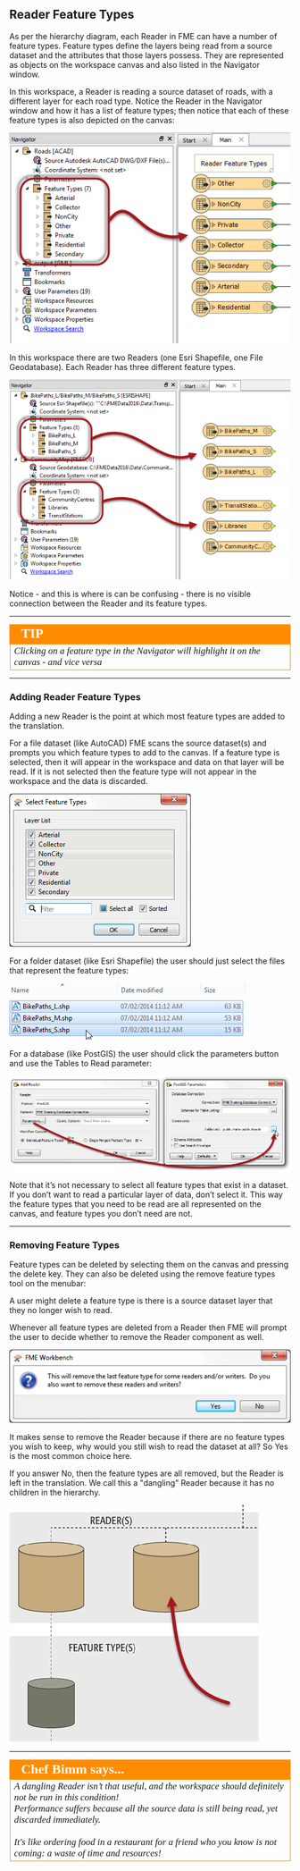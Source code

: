 ## Reader Feature Types ##

As per the hierarchy diagram, each Reader in FME can have a number of feature types. Feature types define the layers being read from a source dataset and the attributes that those layers possess. They are represented as objects on the workspace canvas and also listed in the Navigator window. 

In this workspace, a Reader is reading a source dataset of roads, with a different layer for each road type. Notice the Reader in the Navigator window and how it has a list of feature types; then notice that each of these feature types is also depicted on the canvas:

![](./Images/Img4.21.ReaderFeatureTypes.png)

In this workspace there are two Readers (one Esri Shapefile, one File Geodatabase). Each Reader has three different feature types.

![](./Images/Img4.22.ReaderFeatureTypes.png)

Notice - and this is where is can be confusing - there is no visible connection between the Reader and its feature types.

---

<!--Tip Section--> 

<table style="border-spacing: 0px">
<tr>
<td style="vertical-align:middle;background-color:darkorange;border: 2px solid darkorange">
<i class="fa fa-info-circle fa-lg fa-pull-left fa-fw" style="color:white;padding-right: 12px;vertical-align:text-top"></i>
<span style="color:white;font-size:x-large;font-weight: bold;font-family:serif">TIP</span>
</td>
</tr>

<tr>
<td style="border: 1px solid darkorange">
<span style="font-family:serif; font-style:italic; font-size:larger">
Clicking on a feature type in the Navigator will highlight it on the canvas - and vice versa
</span>
</td>
</tr>
</table>

---

### Adding Reader Feature Types ###
Adding a new Reader is the point at which most feature types are added to the translation.

For a file dataset (like AutoCAD) FME scans the source dataset(s) and prompts you which feature types to add to the canvas. If a feature type is selected, then it will appear in the workspace and data on that layer will be read. If it is not selected then the feature type will not appear in the workspace and the data is discarded.

![](./Images/Img4.23.ReaderFeatureTypeSelection.png)

For a folder dataset (like Esri Shapefile) the user should just select the files that represent the feature types:

![](./Images/Img4.24.ReaderFeatureTypeSelection.png)

For a database (like PostGIS) the user should click the parameters button and use the Tables to Read parameter:

![](./Images/Img4.25.ReaderFeatureTypeSelection.png)

Note that it’s not necessary to select all feature types that exist in a dataset. If you don’t want to read a particular layer of data, don’t select it. This way the feature types that you need to be read are all represented on the canvas, and feature types you don’t need are not.

---

### Removing Feature Types ###
Feature types can be deleted by selecting them on the canvas and pressing the delete key. They can also be deleted using the remove feature types tool on the menubar:

A user might delete a feature type is there is a source dataset layer that they no longer wish to read.

Whenever all feature types are deleted from a Reader then FME will prompt the user to decide whether to remove the Reader component as well.

![](./Images/Img4.26.ReaderFeatureTypeRemoveWriter.png)

It makes sense to remove the Reader because if there are no feature types you wish to keep, why would you still wish to read the dataset at all? So Yes is the most common choice here.

If you answer No, then the feature types are all removed, but the Reader is left in the translation. We call this a "dangling” Reader because it has no children in the hierarchy.

![](./Images/Img4.27.DanglingReaderDiagram.png)

---

<!--Person X Says Section-->

<table style="border-spacing: 0px">
<tr>
<td style="vertical-align:middle;background-color:darkorange;border: 2px solid darkorange">
<i class="fa fa-quote-left fa-lg fa-pull-left fa-fw" style="color:white;padding-right: 12px;vertical-align:text-top"></i>
<span style="color:white;font-size:x-large;font-weight: bold;font-family:serif">Chef Bimm says...</span>
</td>
</tr>

<tr>
<td style="border: 1px solid darkorange">
<span style="font-family:serif; font-style:italic; font-size:larger">
A dangling Reader isn’t that useful, and the workspace should definitely not be run in this condition!
<br>Performance suffers because all the source data is still being read, yet discarded immediately.
<br><br>It's like ordering food in a restaurant for a friend who you know is not coming: a waste of time and resources!
</span>
</td>
</tr>
</table>



